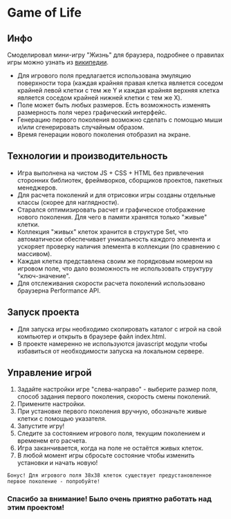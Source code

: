 # Game of Life

## Инфо
Смоделировал мини-игру "Жизнь" для браузера, подробнее о правилах игры можно узнать из [википедии](https://w.wiki/84xj).
-  Для игрового поля предлагается использована эмуляцию поверхности тора (каждая крайняя правая клетка является соседом крайней левой клетки с тем же Y и каждая крайняя верхняя клетка является соседом крайней нижней клетки с тем же X).
-  Поле может быть любых размеров. Есть возможность изменять размерность поля через графический интерфейс.
- Генерацию первого поколения возможно сделать с помощью мыши и/или сгенерировать случайным образом.
- Время генерации нового поколения отобразил на экране.

## Технологии и производительность
- Игра выполнена на чистом JS + CSS + HTML без привлечения сторонних библиотек, фреймворков, сборщиков проектов, пакетных менеджеров.
- Для расчета поколений и для отрисовки игры созданы отдельные классы (скорее для наглядности).
- Старался оптимизировать расчет и графическое отображение нового поколения. Для чего в памяти хранятся только "живые" клетки.
- Коллекция "живых" клеток хранится в структуре Set, что автоматически обеспечивает уникальность каждого элемента и ускоряет проверку наличия элемента в коллекции (по сравнению с массивом).
- Каждая клетка представлена своим же порядковым номером на игровом поле, что дало возможность не использовать структуру "ключ-значение".
- Для отслеживания скорости расчета поколений использовано браузерна Performance API.

## Запуск проекта
- Для запуска игры необходимо скопировать каталог с игрой на свой компьютер и открыть в браузере файл index.html.
- В проекте намеренно не используются javascript модули чтобы избавиться от необходимости запуска на локальном сервере.


## Управление игрой
1.  Задайте настройки игре "слева-направо" - выберите размер поля, способ задания первого поколения, скорость смены поколений.
2.  Примените настройки.
3.  При установке первого поколения вручную, обозначьте живые клетки с помощью указателя.
4.  Запустите игру!
5.  Следите за состоянием игрового поля, текущим поколением и временем его расчета.
6.  Игра заканчивается, когда на поле не остаётся живых клеток. 
7.  В любой момент игры сбросьте состояние чтобы изменить установки и начать новую!
```
Бонус! Для игрового поля 38х38 клеток существует предустановленное первое поколение - попробуйте!
```

### Спасибо за внимание! Было очень приятно работать над этим проектом!
